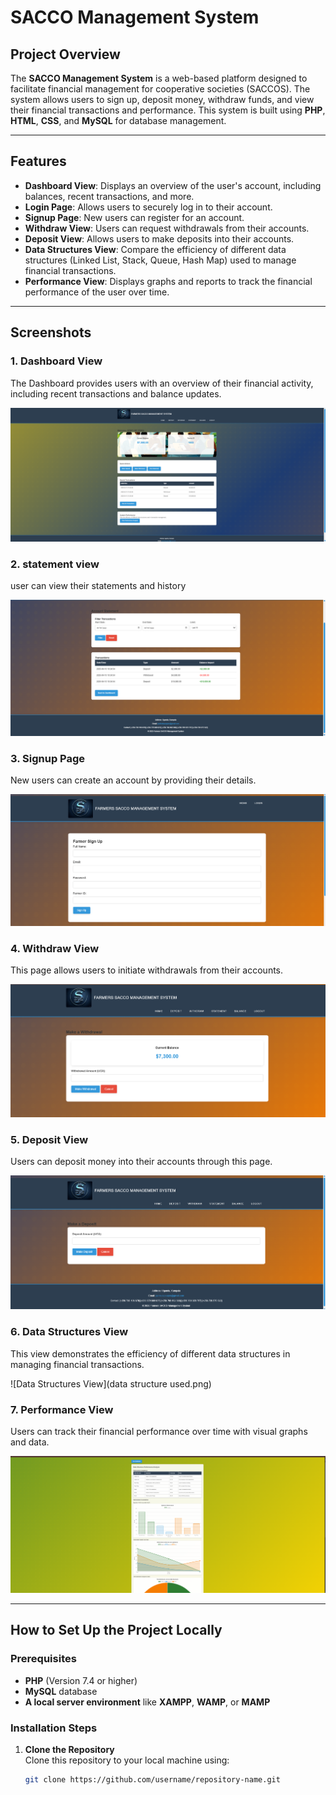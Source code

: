 # SACCO Management System

## Project Overview

The **SACCO Management System** is a web-based platform designed to facilitate financial management for cooperative societies (SACCOS). The system allows users to sign up, deposit money, withdraw funds, and view their financial transactions and performance. This system is built using **PHP**, **HTML**, **CSS**, and **MySQL** for database management.

---

## Features

- **Dashboard View**: Displays an overview of the user's account, including balances, recent transactions, and more.
- **Login Page**: Allows users to securely log in to their account.
- **Signup Page**: New users can register for an account.
- **Withdraw View**: Users can request withdrawals from their accounts.
- **Deposit View**: Allows users to make deposits into their accounts.
- **Data Structures View**: Compare the efficiency of different data structures (Linked List, Stack, Queue, Hash Map) used to manage financial transactions.
- **Performance View**: Displays graphs and reports to track the financial performance of the user over time.

---

## Screenshots

### 1. **Dashboard View**
   The Dashboard provides users with an overview of their financial activity, including recent transactions and balance updates.

   ![Dashboard View](DASH.png)

### 2. **statement view**
   user can view their statements and history

   ![statement](statement.png)

### 3. **Signup Page**
   New users can create an account by providing their details.

   ![Signup Page](signup.png)

### 4. **Withdraw View**
   This page allows users to initiate withdrawals from their accounts.

   ![Withdraw View](withdraw.png)

### 5. **Deposit View**
   Users can deposit money into their accounts through this page.

   ![Deposit View](DEPOSIT.PNG)

### 6. **Data Structures View**
   This view demonstrates the efficiency of different data structures in managing financial transactions.

   ![Data Structures View](data structure used.png)

### 7. **Performance View**
   Users can track their financial performance over time with visual graphs and data.

   ![Performance View](PERF.png)

---

## How to Set Up the Project Locally

### Prerequisites

- **PHP** (Version 7.4 or higher)
- **MySQL** database
- **A local server environment** like **XAMPP**, **WAMP**, or **MAMP**

### Installation Steps

1. **Clone the Repository**  
   Clone this repository to your local machine using:
   ```bash
   git clone https://github.com/username/repository-name.git
